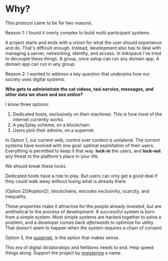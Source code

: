 # Why?

This protocol came to be for two reasons.

Reason 1: I found it overly complex to build multi-participant systems.

A project starts and ends with a vision for what the user should experience and do.
That's difficult enough.
Instead, development also has to deal with managing a server, networking, identity, and access.
In linkspace I've tried to decouple these things.
A group, once setup can run any domain app. A domain app can run in any group.

Reason 2: I wanted to address a key question that underpins how our society uses digital systems.

**Who gets to __administrate__ the cat videos, taxi service, messages, and other data we share and see online?**

I know three options:

1. Dedicated hosts, exclusively on their machines. This is how most of the internet currently works.
2. A pay2play scheme, on a blockchain.
3. Users pick their admins, on a supernet.


In Option 1, our current web, control over content is unilateral.
The current systems have evolved with one goal:
optimal exploitation of their users. Everything is permitted to keep it that way.
**lock-in** the users, and **lock-out** any threat to the platform's place in your life.

We should break these locks.

Dedicated hosts have a role to play.
But users can only get a good deal if they _could_ walk away without losing what is already there.

[Option 2]{#option2}, blockchains, encodes exclusivity, scarcity, and inequality.

These properties make it attractive for the people already invested, but are antithetical to the process of development. A successful system is born from a simple system. Most simple systems are hacked together to solve a problem, and a developer comes back _afterwards_ to optimize for utility.
That doesn't seem to happen when the system requires a chain of consent.

Option 3, the [supernet](./basics.html), is the option that makes sense.

This era of digital dictatorships and fiefdoms needs to end.
Help speed things along.
Support the project by [registering](./lns.html) a name.
